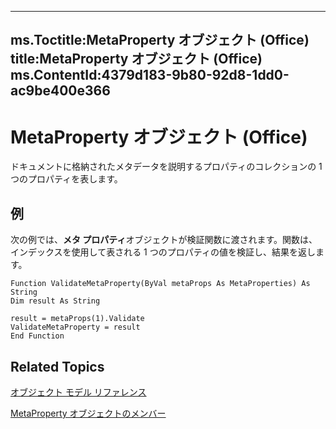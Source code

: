 

---
ms.Toctitle:MetaProperty オブジェクト (Office)
title:MetaProperty オブジェクト (Office)
ms.ContentId:4379d183-9b80-92d8-1dd0-ac9be400e366
---
# MetaProperty オブジェクト (Office)




ドキュメントに格納されたメタデータを説明するプロパティのコレクションの 1 つのプロパティを表します。

## 例
次の例では、**メタ プロパティ**オブジェクトが検証関数に渡されます。関数は、インデックスを使用して表される 1 つのプロパティの値を検証し、結果を返します。

```vba
Function ValidateMetaProperty(ByVal metaProps As MetaProperties) As String 
Dim result As String 
 
result = metaProps(1).Validate 
ValidateMetaProperty = result 
End Function 

```




## Related Topics

[オブジェクト モデル リファレンス](499c789a-aba2-0fad-649a-0ea964cd3b5e.md)

[MetaProperty オブジェクトのメンバー](97df3875-dd87-03b8-44f6-a8804d5ee1bd.md)




